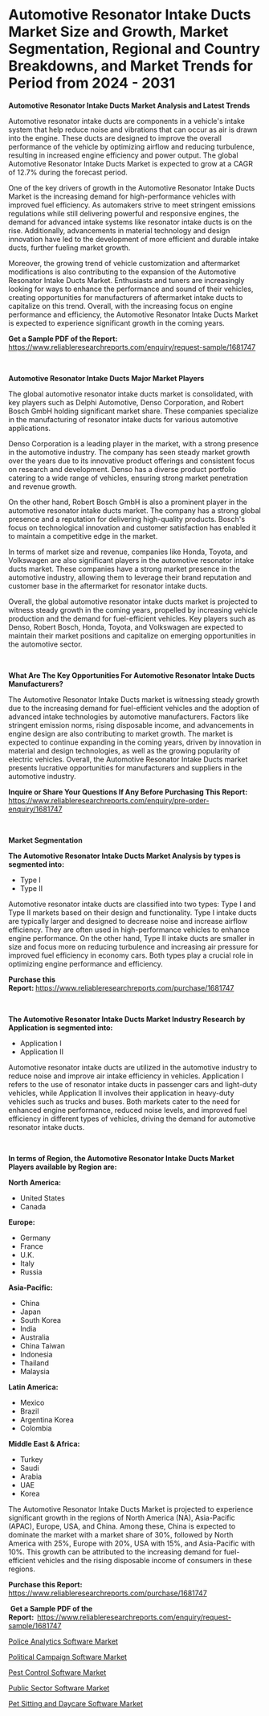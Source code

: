 <p><h1>Automotive Resonator Intake Ducts Market Size and Growth, Market Segmentation, Regional and Country Breakdowns, and Market Trends for Period from 2024 -  2031</h1></p><p><strong>Automotive Resonator Intake Ducts Market Analysis and Latest Trends</strong></p>
<p><p>Automotive resonator intake ducts are components in a vehicle's intake system that help reduce noise and vibrations that can occur as air is drawn into the engine. These ducts are designed to improve the overall performance of the vehicle by optimizing airflow and reducing turbulence, resulting in increased engine efficiency and power output. The global Automotive Resonator Intake Ducts Market is expected to grow at a CAGR of 12.7% during the forecast period.</p><p>One of the key drivers of growth in the Automotive Resonator Intake Ducts Market is the increasing demand for high-performance vehicles with improved fuel efficiency. As automakers strive to meet stringent emissions regulations while still delivering powerful and responsive engines, the demand for advanced intake systems like resonator intake ducts is on the rise. Additionally, advancements in material technology and design innovation have led to the development of more efficient and durable intake ducts, further fueling market growth.</p><p>Moreover, the growing trend of vehicle customization and aftermarket modifications is also contributing to the expansion of the Automotive Resonator Intake Ducts Market. Enthusiasts and tuners are increasingly looking for ways to enhance the performance and sound of their vehicles, creating opportunities for manufacturers of aftermarket intake ducts to capitalize on this trend. Overall, with the increasing focus on engine performance and efficiency, the Automotive Resonator Intake Ducts Market is expected to experience significant growth in the coming years.</p></p>
<p><strong>Get a Sample PDF of the Report:&nbsp;</strong> <a href="https://www.reliableresearchreports.com/enquiry/request-sample/1681747">https://www.reliableresearchreports.com/enquiry/request-sample/1681747</a></p>
<p>&nbsp;</p>
<p><strong>Automotive Resonator Intake Ducts Major Market Players</strong></p>
<p><p>The global automotive resonator intake ducts market is consolidated, with key players such as Delphi Automotive, Denso Corporation, and Robert Bosch GmbH holding significant market share. These companies specialize in the manufacturing of resonator intake ducts for various automotive applications.</p><p>Denso Corporation is a leading player in the market, with a strong presence in the automotive industry. The company has seen steady market growth over the years due to its innovative product offerings and consistent focus on research and development. Denso has a diverse product portfolio catering to a wide range of vehicles, ensuring strong market penetration and revenue growth.</p><p>On the other hand, Robert Bosch GmbH is also a prominent player in the automotive resonator intake ducts market. The company has a strong global presence and a reputation for delivering high-quality products. Bosch's focus on technological innovation and customer satisfaction has enabled it to maintain a competitive edge in the market.</p><p>In terms of market size and revenue, companies like Honda, Toyota, and Volkswagen are also significant players in the automotive resonator intake ducts market. These companies have a strong market presence in the automotive industry, allowing them to leverage their brand reputation and customer base in the aftermarket for resonator intake ducts.</p><p>Overall, the global automotive resonator intake ducts market is projected to witness steady growth in the coming years, propelled by increasing vehicle production and the demand for fuel-efficient vehicles. Key players such as Denso, Robert Bosch, Honda, Toyota, and Volkswagen are expected to maintain their market positions and capitalize on emerging opportunities in the automotive sector.</p></p>
<p>&nbsp;</p>
<p><strong>What Are The Key Opportunities For Automotive Resonator Intake Ducts Manufacturers?</strong></p>
<p><p>The Automotive Resonator Intake Ducts market is witnessing steady growth due to the increasing demand for fuel-efficient vehicles and the adoption of advanced intake technologies by automotive manufacturers. Factors like stringent emission norms, rising disposable income, and advancements in engine design are also contributing to market growth. The market is expected to continue expanding in the coming years, driven by innovation in material and design technologies, as well as the growing popularity of electric vehicles. Overall, the Automotive Resonator Intake Ducts market presents lucrative opportunities for manufacturers and suppliers in the automotive industry.</p></p>
<p><strong>Inquire or Share Your Questions If Any Before Purchasing This Report:</strong> <a href="https://www.reliableresearchreports.com/enquiry/pre-order-enquiry/1681747">https://www.reliableresearchreports.com/enquiry/pre-order-enquiry/1681747</a></p>
<p>&nbsp;</p>
<p><strong>Market Segmentation</strong></p>
<p><strong>The Automotive Resonator Intake Ducts Market Analysis by types is segmented into:</strong></p>
<p><ul><li>Type I</li><li>Type II</li></ul></p>
<p><p>Automotive resonator intake ducts are classified into two types: Type I and Type II markets based on their design and functionality. Type I intake ducts are typically larger and designed to decrease noise and increase airflow efficiency. They are often used in high-performance vehicles to enhance engine performance. On the other hand, Type II intake ducts are smaller in size and focus more on reducing turbulence and increasing air pressure for improved fuel efficiency in economy cars. Both types play a crucial role in optimizing engine performance and efficiency.</p></p>
<p><strong>Purchase this Report:&nbsp;</strong><a href="https://www.reliableresearchreports.com/purchase/1681747">https://www.reliableresearchreports.com/purchase/1681747</a></p>
<p>&nbsp;</p>
<p><strong>The Automotive Resonator Intake Ducts Market Industry Research by Application is segmented into:</strong></p>
<p><ul><li>Application I</li><li>Application II</li></ul></p>
<p><p>Automotive resonator intake ducts are utilized in the automotive industry to reduce noise and improve air intake efficiency in vehicles. Application I refers to the use of resonator intake ducts in passenger cars and light-duty vehicles, while Application II involves their application in heavy-duty vehicles such as trucks and buses. Both markets cater to the need for enhanced engine performance, reduced noise levels, and improved fuel efficiency in different types of vehicles, driving the demand for automotive resonator intake ducts.</p></p>
<p>&nbsp;</p>
<p><strong>In terms of Region, the Automotive Resonator Intake Ducts Market Players available by Region are:</strong></p>
<p>
    <p> <strong> North America: </strong>
        <ul>
            <li>United States</li>
            <li>Canada</li>
        </ul>
        </p> 
    <p> <strong> Europe: </strong>
        <ul>
            <li>Germany</li>
            <li>France</li>
            <li>U.K.</li>
            <li>Italy</li>
            <li>Russia</li>
        </ul>
        </p> 
    <p> <strong> Asia-Pacific: </strong>
        <ul>
            <li>China</li>
            <li>Japan</li>
            <li>South Korea</li>
            <li>India</li>
            <li>Australia</li>
            <li>China Taiwan</li>
            <li>Indonesia</li>
            <li>Thailand</li>
            <li>Malaysia</li>
        </ul>
        </p> 
    <p> <strong> Latin America: </strong>
        <ul>
            <li>Mexico</li>
            <li>Brazil</li>
            <li>Argentina Korea</li>
            <li>Colombia</li>
        </ul>
        </p> 
    <p> <strong> Middle East & Africa: </strong>
        <ul>
            <li>Turkey</li>
            <li>Saudi</li>
            <li>Arabia</li>
            <li>UAE</li>
            <li>Korea</li>
        </ul>
    </p>
    </p>
<p><p>The Automotive Resonator Intake Ducts Market is projected to experience significant growth in the regions of North America (NA), Asia-Pacific (APAC), Europe, USA, and China. Among these, China is expected to dominate the market with a market share of 30%, followed by North America with 25%, Europe with 20%, USA with 15%, and Asia-Pacific with 10%. This growth can be attributed to the increasing demand for fuel-efficient vehicles and the rising disposable income of consumers in these regions.</p></p>
<p><strong>Purchase this Report: </strong><a href="https://www.reliableresearchreports.com/purchase/1681747">https://www.reliableresearchreports.com/purchase/1681747</a></p>
<p>&nbsp;<strong>Get a Sample PDF of the Report:&nbsp;&nbsp;</strong><a href="https://www.reliableresearchreports.com/enquiry/request-sample/1681747">https://www.reliableresearchreports.com/enquiry/request-sample/1681747</a></p>
<p><strong></strong></p>
<p><p><a href="https://medium.com/@tomazemlak97885/police-analytics-software-market-research-report-its-history-and-forecast-2024-to-2031-18bec9a70661">Police Analytics Software Market</a></p><p><a href="https://medium.com/p/a15738c8dacf/edit">Political Campaign Software Market</a></p><p><a href="https://medium.com/@tomazemlak97885/pest-control-software-nbsp-market-focuses-on-market-share-size-and-projected-forecast-till-2031-3543e76224f9">Pest Control Software Market</a></p><p><a href="https://medium.com/@tomazemlak97885/public-sector-software-market-furnishes-information-on-market-share-market-trends-and-market-e227fd2c522e">Public Sector Software Market</a></p><p><a href="https://medium.com/@rubencarter5756/pet-sitting-and-daycare-software-market-insights-into-market-cagr-market-trends-and-growth-7f3f6645626b">Pet Sitting and Daycare Software Market</a></p></p>